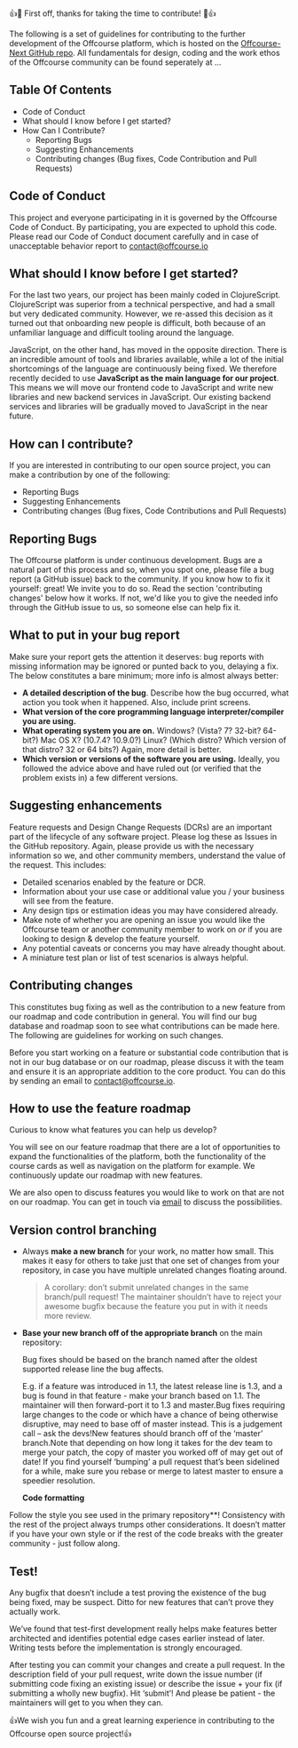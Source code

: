 👍🎉 First off, thanks for taking the time to contribute! 🎉👍

The following is a set of guidelines for contributing to the further development of the Offcourse platform, which is hosted on the [Offcourse-Next GitHub repo](https://github.com/OffCourse/offcourse-next). All fundamentals for design, coding and the work ethos of the Offcourse community can be found seperately at ...

## Table Of Contents

- Code of Conduct
- What should I know before I get started?
- How Can I Contribute?
  - Reporting Bugs
  - Suggesting Enhancements
  - Contributing changes (Bug fixes, Code Contribution and Pull Requests)

## Code of Conduct

This project and everyone participating in it is governed by the Offcourse Code of Conduct. By participating, you are expected to uphold this code. Please read our Code of Conduct document carefully and in case of unacceptable behavior report to [contact@offcourse.io](mailto:contact@offcourse.io)

## What should I know before I get started?

For the last two years, our project has been mainly coded in ClojureScript. ClojureScript was superior from a technical perspective, and had a small but very dedicated community. However, we re-assed this decision as it turned out that onboarding new people is difficult, both because of an unfamiliar language and difficult tooling around the language.

JavaScript, on the other hand, has moved in the opposite direction. There is an incredible amount of tools and libraries available, while a lot of the initial shortcomings of the language are continuously being fixed. We therefore recently decided to use **JavaScript as the main language for our project**. This means we will move our frontend code to JavaScript and write new libraries and new backend services in JavaScript. Our existing backend services and libraries will be gradually moved to JavaScript in the near future.

## How can I contribute?

If you are interested in contributing to our open source project, you can make a contribution by one of the following:

- Reporting Bugs
- Suggesting Enhancements
- Contributing changes (Bug fixes, Code Contributions and Pull Requests)

## Reporting Bugs

The Offcourse platform is under continuous development. Bugs are a natural part of this process and so, when you spot one, please file a bug report (a GitHub issue) back to the community. If you know how to fix it yourself: great! We invite you to do so. Read the section 'contributing changes' below how it works. If not, we'd like you to give the needed info through the GitHub issue to us, so someone else can help fix it.

## **What to put in your bug report**

Make sure your report gets the attention it deserves: bug reports with missing information may be ignored or punted back to you, delaying a fix. The below constitutes a bare minimum; more info is almost always better:

- **A detailed description of the bug**. Describe how the bug occurred, what action you took when it happened. Also, include print screens.
- **What version of the core programming language interpreter/compiler you are using.**
- **What operating system you are on.** Windows? (Vista? 7? 32-bit? 64-bit?) Mac OS X? (10.7.4? 10.9.0?) Linux? (Which distro? Which version of that distro? 32 or 64 bits?) Again, more detail is better.
- **Which version or versions of the software you are using.** Ideally, you followed the advice above and have ruled out (or verified that the problem exists in) a few different versions.

## Suggesting enhancements

Feature requests and Design Change Requests (DCRs) are an important part of the lifecycle of any software project. Please log these as Issues in the GitHub repository. Again, please provide us with the necessary information so we, and other community members, understand the value of the request. This includes:

- Detailed scenarios enabled by the feature or DCR.
- Information about your use case or additional value you / your business will see from the feature.
- Any design tips or estimation ideas you may have considered already.
- Make note of whether you are opening an issue you would like the Offcourse team or another community member to work on *or* if you are looking to design & develop the feature yourself.
- Any potential caveats or concerns you may have already thought about.
- A miniature test plan or list of test scenarios is always helpful.

## Contributing changes

This constitutes bug fixing as well as the contribution to a new feature from our roadmap and code contribution in general. You will find our bug database and roadmap soon to see what contributions can be made here. The following are guidelines for working on such changes.

Before you start working on a feature or substantial code contribution that is not in our bug database or on our roadmap, please discuss it with the team and ensure it is an appropriate addition to the core product. You can do this by sending an email to [contact@offcourse.io](contact@offcourse.io).

## How to use the feature roadmap

Curious to know what features you can help us develop?

You will see on our feature roadmap that there are a lot of opportunities to expand the functionalities of the platform, both the functionality of the course cards as well as navigation on the platform for example.
We continuously update our roadmap with new features.

We are also open to discuss features you would like to work on that are not on our roadmap. You can get in touch via [email](mailto:contact@offcourse.io) to discuss the possibilities.


## **Version control branching**

- Always **make a new branch** for your work, no matter how small. This makes it easy for others to take just that one set of changes from your repository, in case you have multiple unrelated changes floating around.

  > A corollary: don’t submit unrelated changes in the same branch/pull request! The maintainer shouldn’t have to reject your awesome bugfix because the feature you put in with it needs more review.

- **Base your new branch off of the appropriate branch** on the main repository:

  Bug fixes should be based on the branch named after the oldest supported release line the bug affects.

  E.g. if a feature was introduced in 1.1, the latest release line is 1.3, and a bug is found in that feature - make your branch based on 1.1. The maintainer will then forward-port it to 1.3 and master.Bug fixes requiring large changes to the code or which have a chance of being otherwise disruptive, may need to base off of master instead. This is a judgement call – ask the devs!New features should branch off of the ‘master’ branch.Note that depending on how long it takes for the dev team to merge your patch, the copy of master you worked off of may get out of date! If you find yourself ‘bumping’ a pull request that’s been sidelined for a while, make sure you rebase or merge to latest master to ensure a speedier resolution.

  **Code formatting**

Follow the style you see used in the primary repository\*\*! Consistency with the rest of the project always trumps other considerations. It doesn’t matter if you have your own style or if the rest of the code breaks with the greater community - just follow along.

## Test!

Any bugfix that doesn’t include a test proving the existence of the bug being fixed, may be suspect. Ditto for new features that can’t prove they actually work.

We’ve found that test-first development really helps make features better architected and identifies potential edge cases earlier instead of later. Writing tests before the implementation is strongly encouraged.

After testing you can commit your changes and create a pull request. In the description field of your pull request, write down the issue number (if submitting code fixing an existing issue) or describe the issue + your fix (if submitting a wholly new bugfix). Hit ‘submit’! And please be patient - the maintainers will get to you when they can.

👍We wish you fun and a great learning experience in contributing to the Offcourse open source project!👍
